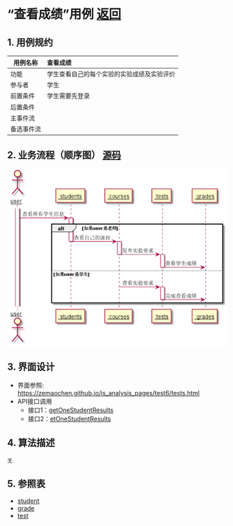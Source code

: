 # “查看成绩”用例 [返回](../README.md)
## 1. 用例规约

|用例名称|查看成绩|
|-------|:-------------|
|功能|学生查看自己的每个实验的实验成绩及实验评价|
|参与者|学生|
|前置条件|学生需要先登录|
|后置条件| |
|主事件流| |
|备选事件流| |

## 2. 业务流程（顺序图） [源码](../uml/查看成绩.puml)
![查看成绩](../images/查看成绩.png) 

## 3. 界面设计
- 界面参照: https://zemaochen.github.io/is_analysis_pages/test6/tests.html
- API接口调用
    - 接口1：[getOneStudentResults](../接口/getOneStudentResults.md) 
    - 接口2：[etOneStudentResults](../接口/setOneStudentResults.md) 

## 4. 算法描述
    无
    
## 5. 参照表
- [student](../数据库设计.md/#student)
- [grade](../数据库设计.md/#grade)
- [test](../数据库设计.md/#test)
